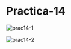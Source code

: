 # Practica-14

![prac14-1](https://github.com/ChristBr/Practica-14/assets/148580974/8002a8a4-f7a6-4298-b85f-693760de65f6)

![prac14-2](https://github.com/ChristBr/Practica-14/assets/148580974/16adf309-e001-4df3-b653-2e9d236c7c95)
